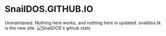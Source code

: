# SnailDOS.GITHUB.IO
Unmaintaned. Nothing here works, and nothing here is updated.
snaildos.tk is the new site.
![SnailDOS's github stats](https://github-readme-stats.vercel.app/api?username=SnailDOS&count_private=true&show_icons=true&theme=dracula)
